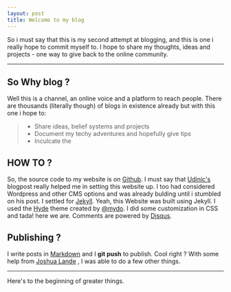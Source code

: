 ```yaml
---
layout: post
title: Welcome to my blog
---
```


So i must say that this is my second attempt at blogging, and this is one i really hope to commit myself to. I hope to share my thoughts, ideas and projects - one way to give back to the online community.


--------

So Why blog ?
-------------
Well this is a channel, an online voice and a platform to reach people. There are thousands (literally though) of blogs in existence already but with this one i hope to:

 > - Share ideas, belief systems and projects
 > - Document my techy adventures and hopefully give tips
 > -  Inculcate the 

 HOW TO ?
 -------
 
 So, the source code to my website is on [Github](https://github.com/michaelokuboyejo/michaelokuboyejo.github.io). I must say that [Udinic's](http://blog.udinic.com/2015/06/04/yet-another-blog-setup-post) blogpost really helped me in setting this website up. I too had considered Wordpress and other CMS options and was already bulding until i stumbled on his post. I settled for [Jekyll](http://jekyllrb.com). Yeah, this Website was built using Jekyll. I used the [Hyde](http://hyde.com) theme created by [@mydo](http://twitter.com/mydo). I did some customization in CSS and tada! here we are.
 Comments are powered by [Disqus](http://disqus). 
 
 Publishing ?
 ------------
 
 I write posts in [Markdown](https://en.wikipedia.org/wiki/Markdown) and I **git push** to publish.
 Cool right ?
 With some help from [Joshua Lande](http://joshualande.com/jekyll-github-pages-poole/) , I was able to do a few other things.
 
 
 
 
 -------
 Here's to the beginning of greater things.